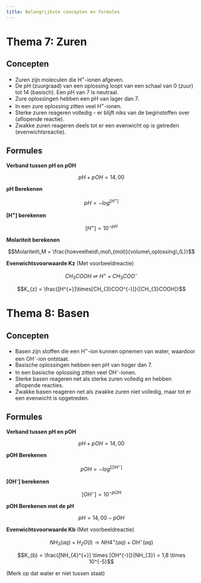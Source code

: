 ```yaml
---
title: Belangrijkste concepten en formules
---
```

# Thema 7: Zuren
## Concepten
- Zuren zijn moleculen die H<sup>+</sup>-ionen afgeven.
- De pH (zuurgraad) van een oplossing loopt van een schaal van 0 (zuur) tot 14 (basisch). Een pH van 7 is neutraal.
- Zure oplossingen hebben een pH van lager dan 7.
- In een zure oplossing zitten veel H<sup>+</sup>-ionen.
- Sterke zuren reageren volledig - er blijft niks van de beginstoffen over (aflopende reactie).
- Zwakke zuren reageren deels tot er een evenwicht op is getreden (evenwichtsreactie).
## Formules
**Verband tussen pH en pOH**

$$pH + pOH = 14,00$$

**pH Berekenen**

$$pH = -log^{[H^{+}]}$$

**\[H<sup>+</sup>\] berekenen**

$$[H^{+}] = 10^{-pH}$$

**Molariteit berekenen**

$$Molariteit\,M = \frac{hoeveelheid\,mol\,(mol)}{volume\,oplossing\,(L)}$$

**Evenwichtsvoorwaarde Kz** (Met voorbeeldreactie)

$$CH_{3}COOH \rightleftharpoons H^{+} + CH_{3}COO^{-}$$

$$K_{z} = \frac{[H^{+}]\times[CH_{3}COO^{-}]}{[CH_{3}COOH]}$$

# Thema 8: Basen
## Concepten
- Basen zijn stoffen die een H<sup>+</sup>-ion kunnen opnemen van water, waardoor een OH<sup>-</sup>-ion ontstaat.
- Basische oplossingen hebben een pH van hoger dan 7.
- In een basische oplossing zitten veel OH<sup>-</sup>-ionen.
- Sterke basen reageren net als sterke zuren volledig en hebben aflopende reacties.
- Zwakke basen reageren net als zwakke zuren niet volledig, maar tot er een evenwicht is opgetreden.
## Formules
**Verband tussen pH en pOH**

$$pH + pOH = 14,00$$

**pOH Berekenen**

$$pOH = -log^{[OH^{-}]}$$

**\[OH<sup>-</sup>\] berekenen**

$$[OH^{-}] = 10^{-pOH}$$

**pOH Berekenen met de pH**

$$pH = 14,00 - pOH$$

**Evenwichtsvoorwaarde Kb** (Met voorbeeldreactie)

$$NH_{3} (aq) + H_{2}O (l) \rightarrow NH4^{+} (aq) + OH^{-} (aq)$$

$$K_{b} = \frac{[NH_{4}^{+}] \times [OH^{-}]}{NH_{3}} = 1,8 \times 10^{-5}$$

(Merk op dat water er niet tussen staat)